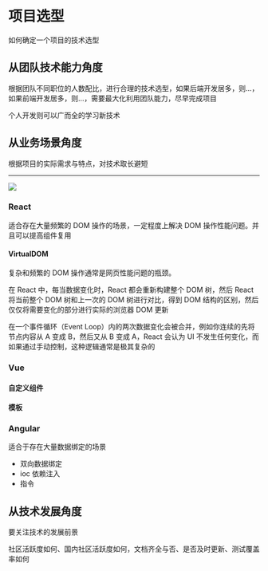 # 项目选型

如何确定一个项目的技术选型

## 从团队技术能力角度

根据团队不同职位的人数配比，进行合理的技术选型，如果后端开发居多，则...，如果前端开发居多，则...，需要最大化利用团队能力，尽早完成项目

个人开发则可以广而全的学习新技术

## 从业务场景角度

根据项目的实际需求与特点，对技术取长避短

---

![](https://gpic.qpic.cn/gbar_pic/dBrdo1HkSATF2VHwWNjDOUM9uxjS4oo8ZeOX9FHvibupqiaNjnahVqXw/1000)

### React

适合存在大量频繁的 DOM 操作的场景，一定程度上解决 DOM 操作性能问题。并且可以提高组件复用

#### VirtualDOM

复杂和频繁的 DOM 操作通常是网页性能问题的瓶颈。

在 React 中，每当数据变化时，React 都会重新构建整个 DOM 树，然后 React 将当前整个 DOM 树和上一次的 DOM 树进行对比，得到 DOM 结构的区别，然后仅仅将需要变化的部分进行实际的浏览器 DOM 更新

在一个事件循环（Event Loop）内的两次数据变化会被合并，例如你连续的先将节点内容从 A 变成 B，然后又从 B 变成 A，React 会认为 UI 不发生任何变化，而如果通过手动控制，这种逻辑通常是极其复杂的

### Vue

#### 自定义组件

#### 模板

### Angular

适合于存在大量数据绑定的场景

- 双向数据绑定
- ioc 依赖注入
- 指令

## 从技术发展角度

要关注技术的发展前景

社区活跃度如何、国内社区活跃度如何，文档齐全与否、是否及时更新、测试覆盖率如何

